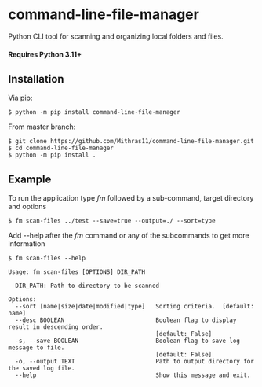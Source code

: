 # command-line-file-manager

Python CLI tool for scanning and organizing local folders and files.

#### Requires Python 3.11+

## Installation


Via pip:
```console
$ python -m pip install command-line-file-manager
```

From master branch:
```console
$ git clone https://github.com/Mithras11/command-line-file-manager.git
$ cd command-line-file-manager 
$ python -m pip install .
```

## Example


To run the application type <i>fm</i> followed by a sub-command, target directory and options
```console
$ fm scan-files ../test --save=true --output=./ --sort=type
```

Add --help after the <i>fm</i> command or any of the subcommands to get more information
```console
$ fm scan-files --help

Usage: fm scan-files [OPTIONS] DIR_PATH

  DIR_PATH: Path to directory to be scanned

Options:
  --sort [name|size|date|modified|type]   Sorting criteria.  [default: name]
  --desc BOOLEAN                          Boolean flag to display result in descending order.
                                          [default: False]
  -s, --save BOOLEAN                      Boolean flag to save log message to file.
                                          [default: False]
  -o, --output TEXT                       Path to output directory for the saved log file.
  --help                                  Show this message and exit.
```

